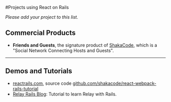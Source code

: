 #Projects using React on Rails

*Please add your project to this list.*

## Commercial Products
* **Friends and Guests**, the signature product of [ShakaCode](http://www.shakacode.com), which is a "Social Network Connecting Hosts and Guests".

--------

## Demos and Tutorials
* [reactrails.com](http://www.reactrails.com), source code [github.com/shakacode/react-webpack-rails-tutorial](https://github.com/shakacode/react-webpack-rails-tutorial/)
* [Relay Rails Blog](https://github.com/gauravtiwari/relay-rails-blog): Tutorial to learn Relay with Rails.
